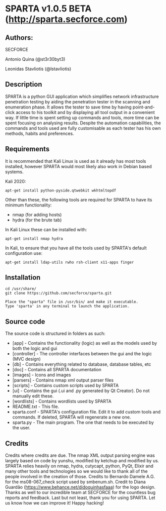 SPARTA v1.0.5 BETA (http://sparta.secforce.com)
==

Authors:
----
SECFORCE

  Antonio Quina (@st3r30byt3)

  Leonidas Stavliotis (@lstavliotis)


Description
----

SPARTA is a python GUI application which simplifies network infrastructure penetration testing by aiding the penetration tester in the scanning and enumeration phase. It allows the tester to save time by having point-and-click access to his toolkit and by displaying all tool output in a convenient way. If little time is spent setting up commands and tools, more time can be spent focusing on analysing results. Despite the automation capabilities, the commands and tools used are fully customisable as each tester has his own methods, habits and preferences.



Requirements
----

It is recommended that Kali Linux is used as it already has most tools installed, however SPARTA would most likely also work in Debian based systems.

Kali 2020:

    apt-get install python-pyside.qtwebkit wkhtmltopdf


Other than these, the following tools are required for SPARTA to have its minimum functionality:
- nmap (for adding hosts)
- hydra (for the brute tab)

In Kali Linux these can be installed with:

    apt-get install nmap hydra

In Kali, to ensure that you have all the tools used by SPARTA's default configuration use:

    apt-get install ldap-utils rwho rsh-client x11-apps finger

Installation
----

    cd /usr/share/
    git clone https://github.com/secforce/sparta.git

    Place the "sparta" file in /usr/bin/ and make it executable.
    Type 'sparta' in any terminal to launch the application.


Source code
----

The source code is structured in folders as such:

* [app] 			   - Contains the functionality (logic) as well as the models used by both the logic and gui
* [controller]	 - The controller interfaces between the gui and the logic (MVC design)
* [db]			     - Contains everything related to database, database tables, etc
* [doc]             - Contains all SPARTA documentation
* [images] 		   - Icons and images
* [parsers] 		 - Contains nmap xml output parser files
* [scripts]		   - Contains custom scripts used by SPARTA
* [ui] 			     - Contains the gui (.ui and .py generated by Qt Creator). Do not manually edit these.
* [wordlists]		 - Contains wordlists used by SPARTA
* README.txt		 - This file.
* sparta.conf		 - SPARTA's configuration file. Edit it to add custom tools and commands. If deleted, SPARTA will regenerate a new one.
* sparta.py		   - The main program. The one that needs to be executed by the user.



Credits
----

Credits where credits are due. The nmap XML output parsing engine was largely based on code by yunshu, modified by ketchup and modified by us. SPARTA relies heavily on nmap, hydra, cutycapt, python, PyQt, Elixir and many other tools and technologies so we would like to thank all of the people involved in the creation of those. Credits to Bernardo Damele A.G. for the ms08-067_check script used by smbenum.sh. Credit to Diana Guardão (https://www.behance.net/didoquinhasfaaa) for the logo design. Thanks as well to our incredible team at SECFORCE for the countless bug reports and feedback. Last but not least, thank you for using SPARTA. Let us know how we can improve it! Happy hacking!
